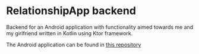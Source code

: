 # RelationshipApp backend
Backend for an Android application with functionality aimed towards me and my girlfriend written in Kotlin using Ktor framework.

The Android application can be found in [this repository](https://github.com/osvalros/relationship-app-android)
